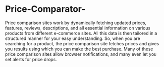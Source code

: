 # Price-Comparator-
Price comparison sites work by dynamically fetching updated prices, features, reviews, descriptions, and all essential information on various products from different e-commerce sites. All this data is then tailored in a structured manner for your easy understanding. So, when you are searching for a product, the price comparison site fetches prices and gives you results using which you can make the best purchase. Many of these price comparison sites allow browser notifications, and many even let you set alerts for price drops.
